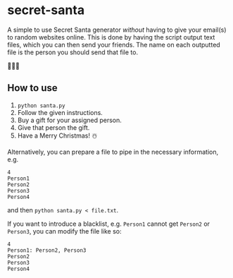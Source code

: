 # secret-santa

A simple to use Secret Santa generator _without_ having to give your email(s) to random websites online.
This is done by having the script output text files, which you can then send your friends.
The name on each outputted file is the person you should send that file to.

🎁🎄🎁

## How to use

1. `python santa.py`
2. Follow the given instructions.
3. Buy a gift for your assigned person.
4. Give that person the gift.
5. Have a Merry Christmas! ☃️

Alternatively, you can prepare a file to pipe in the necessary information, e.g.

```
4
Person1
Person2
Person3
Person4
```

and then `python santa.py < file.txt`.

If you want to introduce a blacklist, e.g. `Person1` cannot get `Person2` or `Person3`, you can modify the file like so:

```
4
Person1: Person2, Person3
Person2
Person3
Person4
```
